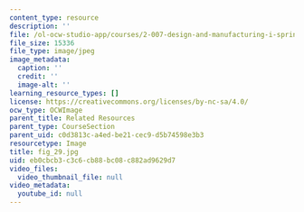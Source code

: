 ```yaml
---
content_type: resource
description: ''
file: /ol-ocw-studio-app/courses/2-007-design-and-manufacturing-i-spring-2009/eb0cbcb3c3c6cb88bc08c882ad9629d7_fig_29.jpg
file_size: 15336
file_type: image/jpeg
image_metadata:
  caption: ''
  credit: ''
  image-alt: ''
learning_resource_types: []
license: https://creativecommons.org/licenses/by-nc-sa/4.0/
ocw_type: OCWImage
parent_title: Related Resources
parent_type: CourseSection
parent_uid: c0d3813c-a4ed-be21-cec9-d5b74598e3b3
resourcetype: Image
title: fig_29.jpg
uid: eb0cbcb3-c3c6-cb88-bc08-c882ad9629d7
video_files:
  video_thumbnail_file: null
video_metadata:
  youtube_id: null
---
```

